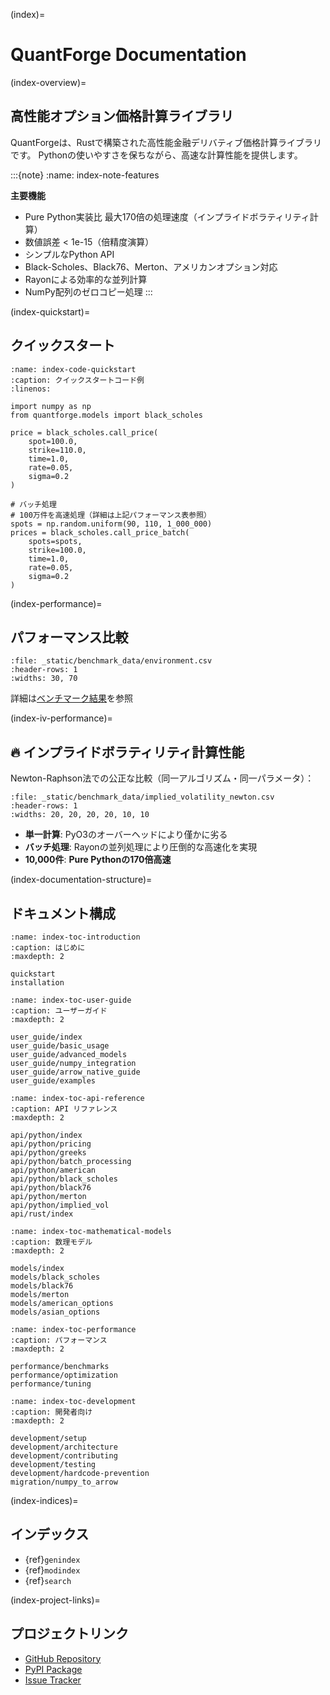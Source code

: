 (index)=
# QuantForge Documentation

(index-overview)=
## 高性能オプション価格計算ライブラリ

QuantForgeは、Rustで構築された高性能金融デリバティブ価格計算ライブラリです。
Pythonの使いやすさを保ちながら、高速な計算性能を提供します。

:::{note}
:name: index-note-features

**主要機能**
- Pure Python実装比 最大170倍の処理速度（インプライドボラティリティ計算）
- 数値誤差 < 1e-15（倍精度演算）
- シンプルなPython API
- Black-Scholes、Black76、Merton、アメリカンオプション対応
- Rayonによる効率的な並列計算
- NumPy配列のゼロコピー処理
:::

(index-quickstart)=
## クイックスタート

```{code-block} python
:name: index-code-quickstart
:caption: クイックスタートコード例
:linenos:

import numpy as np
from quantforge.models import black_scholes

price = black_scholes.call_price(
    spot=100.0,
    strike=110.0,
    time=1.0,
    rate=0.05,
    sigma=0.2
)

# バッチ処理
# 100万件を高速処理（詳細は上記パフォーマンス表参照）
spots = np.random.uniform(90, 110, 1_000_000)
prices = black_scholes.call_price_batch(
    spots=spots,
    strike=100.0,
    time=1.0,
    rate=0.05,
    sigma=0.2
)
```

(index-performance)=
## パフォーマンス比較

```{csv-table}
:file: _static/benchmark_data/environment.csv
:header-rows: 1
:widths: 30, 70
```

詳細は[ベンチマーク結果](performance/benchmarks.md)を参照

(index-iv-performance)=
## 🔥 インプライドボラティリティ計算性能

Newton-Raphson法での公正な比較（同一アルゴリズム・同一パラメータ）：

```{csv-table}
:file: _static/benchmark_data/implied_volatility_newton.csv
:header-rows: 1
:widths: 20, 20, 20, 20, 10, 10
```

- **単一計算**: PyO3のオーバーヘッドにより僅かに劣る
- **バッチ処理**: Rayonの並列処理により圧倒的な高速化を実現
- **10,000件**: **Pure Pythonの170倍高速**

(index-documentation-structure)=
## ドキュメント構成

```{toctree}
:name: index-toc-introduction
:caption: はじめに
:maxdepth: 2

quickstart
installation
```

```{toctree}
:name: index-toc-user-guide
:caption: ユーザーガイド
:maxdepth: 2

user_guide/index
user_guide/basic_usage
user_guide/advanced_models
user_guide/numpy_integration
user_guide/arrow_native_guide
user_guide/examples
```

```{toctree}
:name: index-toc-api-reference
:caption: API リファレンス
:maxdepth: 2

api/python/index
api/python/pricing
api/python/greeks
api/python/batch_processing
api/python/american
api/python/black_scholes
api/python/black76
api/python/merton
api/python/implied_vol
api/rust/index
```

```{toctree}
:name: index-toc-mathematical-models
:caption: 数理モデル
:maxdepth: 2

models/index
models/black_scholes
models/black76
models/merton
models/american_options
models/asian_options
```

```{toctree}
:name: index-toc-performance
:caption: パフォーマンス
:maxdepth: 2

performance/benchmarks
performance/optimization
performance/tuning
```

```{toctree}
:name: index-toc-development
:caption: 開発者向け
:maxdepth: 2

development/setup
development/architecture
development/contributing
development/testing
development/hardcode-prevention
migration/numpy_to_arrow
```

(index-indices)=
## インデックス

* {ref}`genindex`
* {ref}`modindex`
* {ref}`search`

(index-project-links)=
## プロジェクトリンク

- [GitHub Repository](https://github.com/yourusername/quantforge)
- [PyPI Package](https://pypi.org/project/quantforge/)
- [Issue Tracker](https://github.com/yourusername/quantforge/issues)